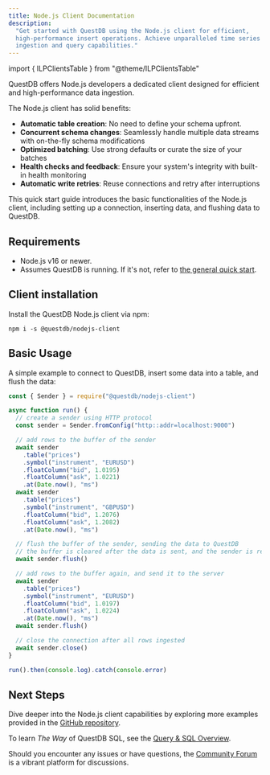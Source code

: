 ```yaml
---
title: Node.js Client Documentation
description:
  "Get started with QuestDB using the Node.js client for efficient,
  high-performance insert operations. Achieve unparalleled time series data
  ingestion and query capabilities."
---
```


import { ILPClientsTable } from "@theme/ILPClientsTable"

QuestDB offers Node.js developers a dedicated client designed for efficient and
high-performance data ingestion.

The Node.js client has solid benefits:

- **Automatic table creation**: No need to define your schema upfront.
- **Concurrent schema changes**: Seamlessly handle multiple data streams with
  on-the-fly schema modifications
- **Optimized batching**: Use strong defaults or curate the size of your batches
- **Health checks and feedback**: Ensure your system's integrity with built-in
  health monitoring
- **Automatic write retries**: Reuse connections and retry after interruptions

This quick start guide introduces the basic functionalities of the Node.js
client, including setting up a connection, inserting data, and flushing data to
QuestDB.

<ILPClientsTable language="NodeJS" />

## Requirements

- Node.js v16 or newer.
- Assumes QuestDB is running. If it's not, refer to
  [the general quick start](/docs/quick-start/).

## Client installation

Install the QuestDB Node.js client via npm:

```shell
npm i -s @questdb/nodejs-client
```

## Basic Usage

A simple example to connect to QuestDB, insert some data into a table, and flush
the data:

```javascript
const { Sender } = require("@questdb/nodejs-client")

async function run() {
  // create a sender using HTTP protocol
  const sender = Sender.fromConfig("http::addr=localhost:9000")

  // add rows to the buffer of the sender
  await sender
    .table("prices")
    .symbol("instrument", "EURUSD")
    .floatColumn("bid", 1.0195)
    .floatColumn("ask", 1.0221)
    .at(Date.now(), "ms")
  await sender
    .table("prices")
    .symbol("instrument", "GBPUSD")
    .floatColumn("bid", 1.2076)
    .floatColumn("ask", 1.2082)
    .at(Date.now(), "ms")

  // flush the buffer of the sender, sending the data to QuestDB
  // the buffer is cleared after the data is sent, and the sender is ready to accept new data
  await sender.flush()

  // add rows to the buffer again, and send it to the server
  await sender
    .table("prices")
    .symbol("instrument", "EURUSD")
    .floatColumn("bid", 1.0197)
    .floatColumn("ask", 1.0224)
    .at(Date.now(), "ms")
  await sender.flush()

  // close the connection after all rows ingested
  await sender.close()
}

run().then(console.log).catch(console.error)
```

## Next Steps

Dive deeper into the Node.js client capabilities by exploring more examples
provided in the
[GitHub repository](https://github.com/questdb/nodejs-questdb-client).

To learn _The Way_ of QuestDB SQL, see the
[Query & SQL Overview](/docs/reference/sql/overview/).

Should you encounter any issues or have questions, the
[Community Forum](https://community.questdb.io/) is a vibrant platform for
discussions.
